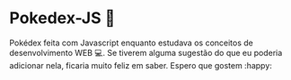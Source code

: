 # Pokedex-JS :book:
Pokédex feita com Javascript enquanto estudava os conceitos de desenvolvimento WEB :computer:.
Se tiverem alguma sugestão do que eu poderia adicionar nela, ficaria muito feliz em saber.
Espero que gostem :happy:
